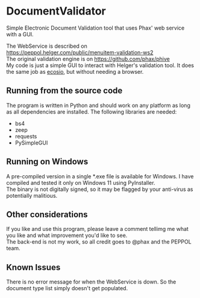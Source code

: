 # DocumentValidator
Simple Electronic Document Validation tool that uses Phax' web service with a GUI.

The WebService is described on https://peppol.helger.com/public/menuitem-validation-ws2  
The original validation engine is on https://github.com/phax/phive  
My code is just a simple GUI to interact with Helger's validation tool. It does the same job as [ecosio](https://ecosio.com/en/peppol-and-xml-document-validator/), but without needing a browser.

## Running from the source code
The program is written in Python and should work on any platform as long as all dependencies are installed. The following libraries are needed:
* bs4
* zeep
* requests
* PySimpleGUI

## Running on Windows
A pre-compiled version in a single *.exe file is available for Windows. I have compiled and tested it only on Windows 11 using PyInstaller.  
The binary is not digitally signed, so it may be flagged by your anti-virus as potentially malitious.

## Other considerations
If you like and use this program, please leave a comment tellimg me what you like and what improvement you'd like to see.  
The back-end is not my work, so all credit goes to @phax and the PEPPOL team.

## Known Issues
There is no error message for when the WebService is down. So the document type list simply doesn't get populated.
